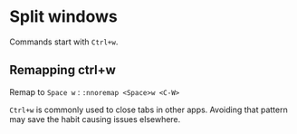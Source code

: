 # Split windows

Commands start with `Ctrl+w`.


## Remapping ctrl+w

Remap to `Space w`
: `:nnoremap <Space>w <C-W>`

`Ctrl+w` is commonly used to close tabs in other apps.
Avoiding that pattern may save the habit causing issues elsewhere.
